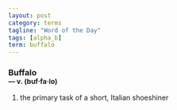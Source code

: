 ```yaml
---
layout: post
category: terms
tagline: "Word of the Day"
tags: [alpha_b]
term: buffalo
---
```


<h3>Buffalo<br/> <small>&mdash; v. (buf<span>&middot;</span>fa<span>&middot;</span>lo)</small></h3>
<p><ol>
<li>the primary task of a short, Italian shoeshiner</li>
</ol></p>
